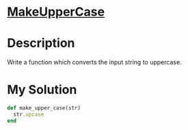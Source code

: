 # [MakeUpperCase](https://www.codewars.com/kata/57a0556c7cb1f31ab3000ad7)

# Description
Write a function which converts the input string to uppercase.

# My Solution
```ruby
def make_upper_case(str)
  str.upcase
end
```
